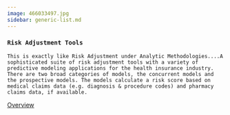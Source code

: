 ```yaml
---
image: 466033497.jpg
sidebar: generic-list.md
---
```


### `Risk Adjustment Tools`

`This is exactly like Risk Adjustment under Analytic Methodologies....A sophisticated suite of risk adjustment tools with a variety of predictive modeling applications for the health insurance industry. There are two broad categories of models, the concurrent models and the prospective models. The models calculate a risk score based on medical claims data (e.g. diagnosis & procedure codes) and pharmacy claims data, if available.`

[Overview]

[Overview]: http://google.com
